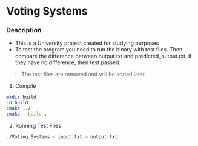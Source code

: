 # Voting Systems

### Description

* This is a University project created for studying purposes
* To test the program you need to run the binary with test files. Then compare the difference between output.txt and
  predicted_output.txt, if they have no difference, then test passed.

> The test files are removed and will be added later

1. Compile
```bash
mkdir build
cd build
cmake ../
cmake --build .
```

2. Running Test Files
```bash
./Voting_Systems < input.txt > output.txt
```
